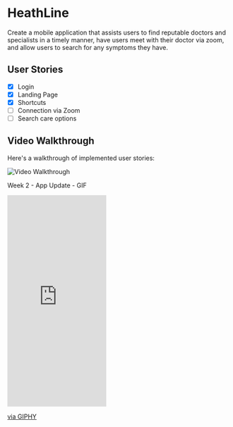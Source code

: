 # HeathLine

Create a mobile application that assists users to find reputable doctors and specialists in a timely manner, have users meet with their doctor via zoom, and allow users to search for any symptoms they have. 


## User Stories

- [x] Login
- [x] Landing Page
- [x] Shortcuts
- [ ] Connection via Zoom
- [ ] Search care options

<!-- The following **bonus** features are implemented:

- [ ] User can add a profile picture. (2pts)
- [ ] Profile pictures are shown for posts and comments. (2pts) -->

## Video Walkthrough

Here's a walkthrough of implemented user stories:

<img src='http://g.recordit.co/0W9Py7BQSC.gif' title='Video Walkthrough' width='' alt='Video Walkthrough' />

Week 2 - App Update - GIF

<iframe src="https://giphy.com/embed/gnrrWcH6GrWimTs4j8" width="224" height="480" frameBorder="0" class="giphy-embed" allowFullScreen></iframe><p><a href="https://giphy.com/gifs/gnrrWcH6GrWimTs4j8">via GIPHY</a></p>
